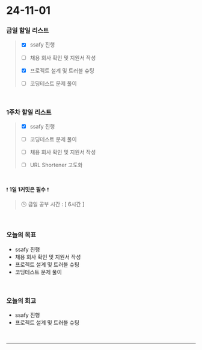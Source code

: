 # 24-11-01

### 금일 할일 리스트

> - [x] ssafy 진행
>
> - [ ] 채용 회사 확인 및 지원서 작성
>
> - [x] 프로젝트 설계 및 트러블 슈팅
>
> - [ ] 코딩테스트 문제 풀이

<br/>

### 1주차 할일 리스트

> - [x] ssafy 진행
>
> - [ ] 코딩테스트 문제 풀이
>
> - [ ] 채용 회사 확인 및 지원서 작성
>
> - [ ] URL Shortener 고도화

<br/>

❗ **1일 1커밋은 필수** ❗

> 🕒 금일 공부 시간 : [ 6시간 ]

<br/>

### 오늘의 목표

- ssafy 진행
- 채용 회사 확인 및 지원서 작성
- 프로젝트 설계 및 트러블 슈팅
- 코딩테스트 문제 풀이

<br>

### 오늘의 회고

- ssafy 진행
- 프로젝트 설계 및 트러블 슈팅

<br/>

---
